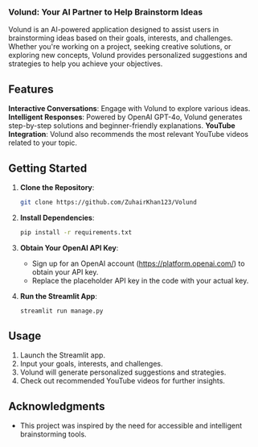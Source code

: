 ### Volund: Your AI Partner to Help Brainstorm Ideas

Volund is an AI-powered application designed to assist users in brainstorming ideas based on their goals, interests, and challenges. Whether you're working on a project, seeking creative solutions, or exploring new concepts, Volund provides personalized suggestions and strategies to help you achieve your objectives.

## Features

**Interactive Conversations**: Engage with Volund to explore various ideas.
**Intelligent Responses**: Powered by OpenAI GPT-4o, Volund generates step-by-step solutions and beginner-friendly explanations.
**YouTube Integration**: Volund also recommends the most relevant YouTube videos related to your topic.

## Getting Started

1. **Clone the Repository**:
   ```bash
   git clone https://github.com/ZuhairKhan123/Volund
   ```

2. **Install Dependencies**:
   ```bash
   pip install -r requirements.txt
   ```

3. **Obtain Your OpenAI API Key**:
   - Sign up for an OpenAI account (https://platform.openai.com/) to obtain your API key.
   - Replace the placeholder API key in the code with your actual key.

4. **Run the Streamlit App**:
   ```bash
   streamlit run manage.py
   ```

## Usage

1. Launch the Streamlit app.
2. Input your goals, interests, and challenges.
3. Volund will generate personalized suggestions and strategies.
4. Check out recommended YouTube videos for further insights.


## Acknowledgments

- This project was inspired by the need for accessible and intelligent brainstorming tools.
